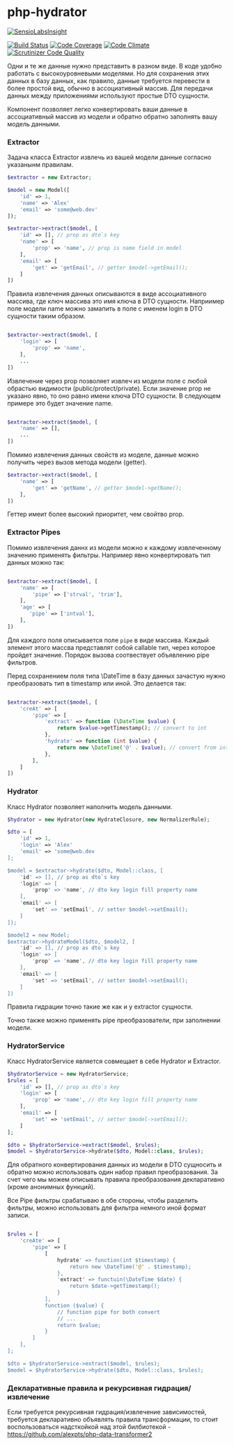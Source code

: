 # php-hydrator

[![SensioLabsInsight](https://insight.sensiolabs.com/projects/de0407d9-12fe-4d3d-a688-9b29b10a0e46/big.png)](https://insight.sensiolabs.com/projects/de0407d9-12fe-4d3d-a688-9b29b10a0e46)

[![Build Status](https://travis-ci.org/alexpts/php-hydrator.svg?branch=master)](https://travis-ci.org/alexpts/php-hydrator)
[![Code Coverage](https://scrutinizer-ci.com/g/alexpts/php-hydrator/badges/coverage.png?b=master)](https://scrutinizer-ci.com/g/alexpts/php-hydrator/?branch=master)
[![Code Climate](https://codeclimate.com/github/alexpts/php-hydrator/badges/gpa.svg)](https://codeclimate.com/github/alexpts/php-hydrator)
[![Scrutinizer Code Quality](https://scrutinizer-ci.com/g/alexpts/php-hydrator/badges/quality-score.png?b=master)](https://scrutinizer-ci.com/g/alexpts/php-hydrator/?branch=master)


Одни и те же данные нужно представить в разном виде. В коде удобно работать с высокоуровневыми моделями. Но для сохранения этих данных в базу данных, как правило, данные требуется перевести в более простой вид, обычно в ассоциативный массив. Для передачи данных между приложениями используют простые DTO сущности.

Компонент позволяет легко конвертировать ваши данные в ассоциативный массив из модели и обратно обратно заполнять вашу модель данными.

### Extractor
Задача класса Extractor извлечь из вашей модели данные согласно указанынм правилам.

```php
$extractor = new Extractor;

$model = new Model([
    'id' => 1,
    'name' => 'Alex'
    'email' => 'some@web.dev'
]);

$extractor->extract($model, [
    'id' => [], // prop as dto`s key 
    'name' => [
        'prop' => 'name', // prop is name field in model
    ],
    'email' => [
        'get' => 'getEmail', // getter $model->getEmail();
    ]
])
```

Правила извлечения данных описываются в виде ассоциативного массива, где ключ массива это имя ключа в DTO сущности.
Наприимер поле модели name можно замапить в поле с именем login в DTO сущности таким образом.

```php

$extractor->extract($model, [
    'login' => [
        'prop' => 'name',
    ],
    ...
])
```

Извлечение через prop позволяет извлеч из модели поле с любой обрастью видимости (public/protect/private).
Если значение prop не указано явно, то оно равно имени ключа DTO сущности. В следующем примере это будет значение name.
```php

$extractor->extract($model, [
    'name' => [],
    ...
])
```

Помимо извлечения данных свойств из моделе, данные можно получить через вызов метода модели (getter).
```php
$extractor->extract($model, [
    'name' => [
        'get' => 'getName', // getter $model->getName();
    ],
])
```

Геттер имеит более высокий приоритет, чем свойтво prop.

### Extractor Pipes
Помимо извлечения даннх из модели можно к каждому извлеченному значению применять фильтры.
Например явно конвертировать тип данных можно так:

```php

$extractor->extract($model, [
    'name' => [
        'pipe' => ['strval', 'trim'],
    ],
    'age' => [
       'pipe' => ['intval'],
    ],
])
```

Для каждого поля описывается поле `pipe` в виде массива. Каждый элемент этого массва представлят собой callable тип, через которое пройдет значение.
Порядок вызова соотвествует объявлению pipe фильтров.

Перед сохранением поля типа \DateTime в базу данных зачастую нужно преобразовать тип в timestamp или иной. Это делается так:
```php

$extractor->extract($model, [
    'creAt' => [
        'pipe' => [
        	'extract' => function (\DateTime $value) {
            	return $value->getTimestamp(); // convert to int
        	},
        	'hydrate' => function (int $value) {
				return new \DateTime('@' . $value); // convert from int
			},
        ],
    ]
])
```

### Hydrator
Класс Hydrator позволяет наполнить модель данными.


```php
$hydrator = new Hydrator(new HydrateClosure, new NormalizerRule);

$dto = [
    'id' => 1,
    'login' => 'Alex'
    'email' => 'some@web.dev
];

$model = $extractor->hydrate($dto, Model::class, [
    'id' => [], // prop as dto`s key 
    'login' => [
        'prop' => 'name', // dto key login fill property name
    ],
    'email' => [
        'set' => 'setEmail', // setter $model->setEmail();
    ]
]);

$model2 = new Model;
$extractor->hydrateModel($dto, $model2, [
    'id' => [], // prop as dto`s key 
    'login' => [
        'prop' => 'name', // dto key login fill property name
    ],
    'email' => [
        'set' => 'setEmail', // setter $model->setEmail();
    ]
])
```

Правила гидрации точно такие же как и у extractor сущности.

Точно также можно применять pipe преобразователи, при заполнении модели.

### HydratorService

Класс HydratorService является совмещает в себе Hydrator и Extractor.

```php
$hydratorService = new HydratorService;
$rules = [
    'id' => [], // prop as dto`s key 
    'login' => [
        'prop' => 'name', // dto key login fill property name
    ],
    'email' => [
        'set' => 'setEmail', // setter $model->setEmail();
    ]
];

$dto = $hydratorService->extract($model, $rules);
$model = $hydratorService->hydrate($dto, Model::class, $rules);
```

Для обратного конвертирования данных из модели в DTO сущносить и обратно можно использовать один набор правил преобразования.
За счет чего мы можем описывать правила преобразования декларативно (кроме анонимных функций).

Все Pipe фильтры срабатываю в обе стороны, чтобы разделить фильтры, можно использовать для фильтра немного иной формат записи.
```php

$rules = [
    'creAte' => [
		'pipe' => [
			[
				hydrate' => function(int $timestamp) {
					return new \DateTime('@' . $timestamp);
				},
				'extract' => functuin(\DateTime $date) {
					return $date->getTimestamp();
				}
			],
			function ($value) {
				// function pipe for both convert
				// ...
				return $value;
			}
		]
    ],
];

$dto = $hydratorService->extract($model, $rules);
$model = $hydratorService->hydrate($dto, Model::class, $rules);

```

### Декларативные правила и рекурсивная гидрация/извлечение

Если требуется рекурсивная гидрация/извлечение зависимостей, требуется декларативно объявлять правила трансформации,
то стоит воспользоваться надсткойкой над этой билбиотекой - https://github.com/alexpts/php-data-transformer2
